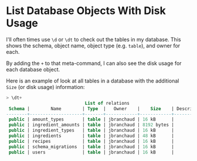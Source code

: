 # List Database Objects With Disk Usage

I'll often times use `\d` or `\dt` to check out the tables in my database. This shows the schema, object name, object type (e.g. `table`), and owner for each.

By adding the `+` to that meta-command, I can also see the disk usage for each database object.

Here is an example of look at all tables in a database with the additional `Size` (or disk usage) information:

```sql
> \dt+
                              List of relations
 Schema |        Name        | Type  |   Owner    |    Size    | Description
--------+--------------------+-------+------------+------------+-------------
 public | amount_types       | table | jbranchaud | 16 kB      |
 public | ingredient_amounts | table | jbranchaud | 8192 bytes |
 public | ingredient_types   | table | jbranchaud | 16 kB      |
 public | ingredients        | table | jbranchaud | 48 kB      |
 public | recipes            | table | jbranchaud | 16 kB      |
 public | schema_migrations  | table | jbranchaud | 16 kB      |
 public | users              | table | jbranchaud | 16 kB      |
```
